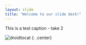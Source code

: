 ```yaml
---
layout: slide
title: "Welcome to our slide deck!"
---
```


This is a test caption - take 2

![droidtocat](https://octodex.github.com/images/droidtocat.png)
{: .center}
